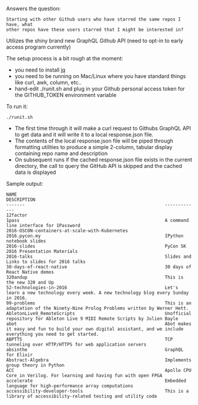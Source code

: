 Answers the question:

```
Starting with other Github users who have starred the same repos I have, what
other repos have these users starred that I might be interested in?
```

Utilizes the shiny brand new GraphQL Github API (need to opt-in to early access
program currently)

The setup process is a bit rough at the moment:
* you need to install [jq](https://stedolan.github.io/jq/download/)
* you need to be running on Mac/Linux where you have standard things like curl, awk, column, etc..
* hand-edit ./runit.sh and plug in your Github personal access token for the
  GITHUB_TOKEN environment variable

To run it:
```
./runit.sh
```
* The first time through it will make a curl request to Githubs GraphQL API to get
data and it will write it to a local response.json file.
* The contents of the local response.json file will be piped through formatting
utilities to produce a simple 2-column, tabular display containing repo name
and description
* On subsequent runs if the cached response.json file exists in the current
directory, the call to query the GitHub API is skipped and the cached data is
displayed

Sample output:
```
NAME                                                        DESCRIPTION
-------                                                     -------------
12factor
1pass                                                       A command line interface for 1Password
2016-OSCON-containers-at-scale-with-Kubernetes
2016.pycon.my                                               IPython notebook slides
2016-slides                                                 PyCon SK 2016 Presentation Materials
2016-talks                                                  Slides and Links to slides for 2016 talks
30-days-of-react-native                                     30 days of React Native demos
320andup                                                    This is the new 320 and Up
52-technologies-in-2016                                     Let's learn a new technology every week. A new technology blog every Sunday in 2016.
99-problems                                                 This is an adaptation of the Ninety-Nine Prolog Problems written by Werner Hett.
AbletonLive9_RemoteScripts                                  Unofficial repository for Ableton Live 9 MIDI Remote Scripts by Julien Bayle
abot                                                        Abot makes it easy and fun to build your own digital assistant, and we include everything you need to get started.
ABPTTS                                                      TCP tunneling over HTTP/HTTPS for web application servers
absinthe                                                    GraphQL for Elixir
Abstract-Algebra                                            Implements group theory in Python
ACC                                                         Apollo CPU Core in Verilog. For learning and having fun with open FPGA
accelerate                                                  Embedded language for high-performance array computations
accessibility-developer-tools                               This is a library of accessibility-related testing and utility code
```

